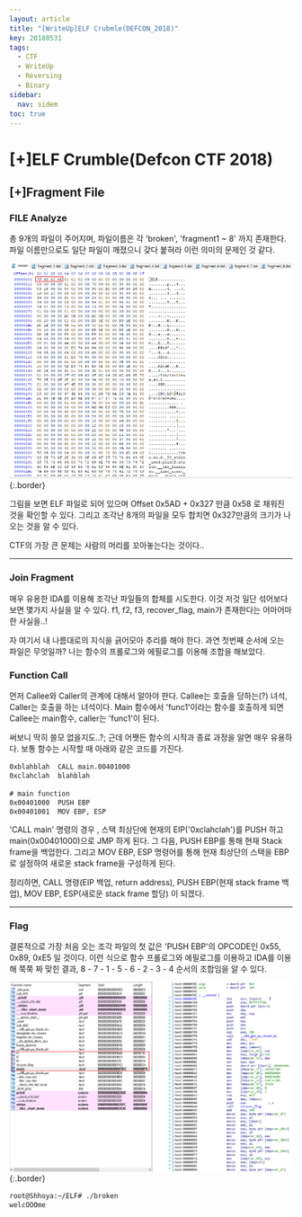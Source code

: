 ```yaml
---
layout: article
title: "[WriteUp]ELF Crubmle(DEFCON_2018)"
key: 20180531
tags:
  - CTF
  - WriteUp
  - Reversing
  - Binary
sidebar:
  nav: sidem
toc: true
---
```


# [+]ELF Crumble(Defcon CTF 2018)

<!--more-->

## [+]Fragment File

### FILE Analyze

총 9개의 파일이 주어지며, 파일이름은 각 'broken', 'fragment1 ~ 8' 까지 존재한다.
파일 이름만으로도 일단 파일이 깨졌으니 갖다 붙혀라 이런 의미의 문제인 것 같다.

![ELF-File](https://raw.githubusercontent.com/shhoya/shhoya.github.io/master/assets/images/task/elf_1.png "ELF_1"){:.border}

그림을 보면 ELF 파일로 되어 있으며 Offset 0x5AD + 0x327 만큼 0x58 로 채워진 것을 확인할 수 있다. 그리고 조각난 8개의 파일을 모두 합치면 0x327만큼의 크기가 나오는 것을 알 수 있다.

CTF의 가장 큰 문제는 사람의 머리를 꼬아놓는다는 것이다..

---------------------------------------

### Join Fragment

매우 유용한 IDA를 이용해 조각난 파일들의 합체를 시도한다. 이것 저것 일단 섞어보다 보면 몇가지 사실을 알 수 있다.
f1, f2, f3, recover_flag, main가 존재한다는 어마어마한 사실을..!

자 여기서 내 나름대로의 지식을 긁어모아 추리를 해야 한다. 과연 첫번째 순서에 오는 파일은 무엇일까?
나는 함수의 프롤로그와 에필로그를 이용해 조합을 해보았다.

### Function Call

먼저 Callee와 Caller의 관계에 대해서 알아야 한다. Callee는 호출을 당하는(?) 녀석, Caller는 호출을 하는 녀석이다.
Main 함수에서 'func1'이라는 함수를 호출하게 되면 Callee는 main함수, caller는 'func1'이 된다.

써보니 딱히 쓸모 없을지도..?; 근데 어쨋든 함수의 시작과 종료 과정을 알면 매우 유용하다.
보통 함수는 시작할 때 아래와 같은 코드를 가진다.

```assembly
0xblahblah 	CALL main.00401000
0xclahclah  blahblah

# main function
0x00401000 	PUSH EBP
0x00401001 	MOV EBP, ESP
```

'CALL main' 명령의 경우 , 스택 최상단에 현재의 EIP('0xclahclah')를 PUSH 하고 main(0x00401000)으로 JMP 하게 된다.
그 다음, PUSH EBP를 통해 현재 Stack frame을 백업한다. 그리고 MOV EBP, ESP 명령어를 통해 현재 최상단의 스택을 EBP로 설정하여 새로운 stack frame을 구성하게 된다.

정리하면, CALL 명령(EIP 백업, return address), PUSH  EBP(현재 stack frame 백업), MOV EBP, ESP(새로운 stack frame 할당) 이 되겠다.

---------------------------------------

### Flag

결론적으로 가장 처음 오는 조각 파일의 첫 값은 'PUSH EBP'의 OPCODE인 0x55, 0x89, 0xE5 일 것이다.
이런 식으로 함수 프롤로그와 에필로그를 이용하고 IDA를 이용해 쭉쭉 짜 맞힌 결과, 8 - 7 - 1 - 5 - 6 - 2 - 3 - 4 순서의 조합임을 알 수 있다.



![ELF-File2](https://raw.githubusercontent.com/shhoya/shhoya.github.io/master/assets/images/task/elf_2.png "ELF_2"){:.border}



```
root@Shhoya:~/ELF# ./broken
welcOOOme
```

